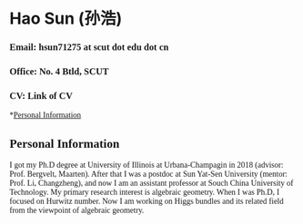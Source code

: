 # Hao Sun (孙浩)

<font face="Times New Roman" >

### Email: hsun71275 at scut dot edu dot cn
### Office: No. 4 Btld, SCUT
### CV: Link of CV

*[Personal Information](#PI)

<h2 id="PI"> Personal Information </h2>

I got my Ph.D degree at University of Illinois at Urbana-Champagin in 2018 (advisor: Prof. Bergvelt, Maarten). After that I was a postdoc at Sun Yat-Sen University (mentor: Prof. Li, Changzheng), and now I am an assistant professor at Souch China University of Technology. My primary research interest is algebraic geometry. When I was Ph.D, I focused on Hurwitz number. Now I am working on Higgs bundles and its related field from the viewpoint of algebraic geometry.


  
  </font>
